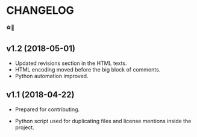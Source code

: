 # CHANGELOG

⚽🏃

## v1.2 (2018-05-01)

- Updated revisions section in the HTML texts.
- HTML encoding moved before the big block of comments.
- Python automation improved.

## v1.1 (2018-04-22)

- Prepared for contributing.

- Python script used for duplicating files and license mentions inside the project.
